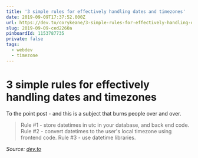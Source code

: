 ```yaml
---
title: '3 simple rules for effectively handling dates and timezones'
date: 2019-09-09T17:37:52.000Z
url: https://dev.to/corykeane/3-simple-rules-for-effectively-handling-dates-and-timezones-1pe0
slug: 2019-09-09-ced2260a
pinboardId: 1153787735
private: false
tags:
  - webdev
  - timezone
---
```


# 3 simple rules for effectively handling dates and timezones

To the point post - and this is a subject that burns people over and over.

> Rule #1 - store datetimes in utc in your database, and back end code.
> Rule #2 - convert datetimes to the user's local timezone using frontend code.
> Rule #3 - use datetime libraries.

_Source: [dev.to](https://dev.to/corykeane/3-simple-rules-for-effectively-handling-dates-and-timezones-1pe0)_
